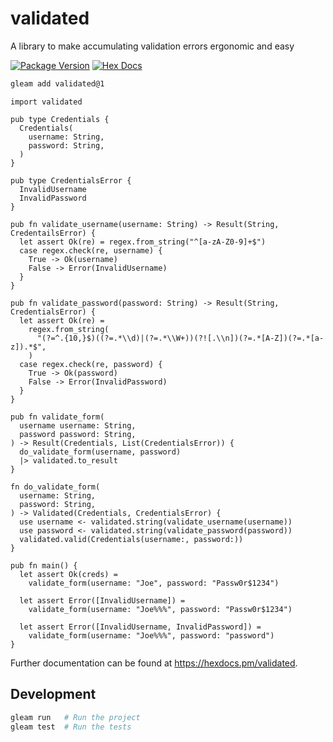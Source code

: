 # validated

A library to make accumulating validation errors ergonomic and easy

[![Package Version](https://img.shields.io/hexpm/v/validated)](https://hex.pm/packages/validated)
[![Hex Docs](https://img.shields.io/badge/hex-docs-ffaff3)](https://hexdocs.pm/validated/)

```sh
gleam add validated@1
```
```gleam
import validated

pub type Credentials {
  Credentials(
    username: String,
    password: String,
  )
}

pub type CredentialsError {
  InvalidUsername
  InvalidPassword
}

pub fn validate_username(username: String) -> Result(String, CredentailsError) {
  let assert Ok(re) = regex.from_string("^[a-zA-Z0-9]+$")
  case regex.check(re, username) {
    True -> Ok(username)
    False -> Error(InvalidUsername)
  }
}

pub fn validate_password(password: String) -> Result(String, CredentialsError) {
  let assert Ok(re) =
    regex.from_string(
      "(?=^.{10,}$)((?=.*\\d)|(?=.*\\W+))(?![.\\n])(?=.*[A-Z])(?=.*[a-z]).*$",
    )
  case regex.check(re, password) {
    True -> Ok(password)
    False -> Error(InvalidPassword)
  }
}

pub fn validate_form(
  username username: String,
  password password: String,
) -> Result(Credentials, List(CredentialsError)) {
  do_validate_form(username, password)
  |> validated.to_result
}

fn do_validate_form(
  username: String,
  password: String,
) -> Validated(Credentials, CredentialsError) {
  use username <- validated.string(validate_username(username))
  use password <- validated.string(validate_password(password))
  validated.valid(Credentials(username:, password:))
}

pub fn main() {
  let assert Ok(creds) =
    validate_form(username: "Joe", password: "Passw0r$1234")

  let assert Error([InvalidUsername]) =
    validate_form(username: "Joe%%%", password: "Passw0r$1234")

  let assert Error([InvalidUsername, InvalidPassword]) =
    validate_form(username: "Joe%%%", password: "password")
}
```

Further documentation can be found at <https://hexdocs.pm/validated>.

## Development

```sh
gleam run   # Run the project
gleam test  # Run the tests
```
